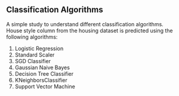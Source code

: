 <h2>Classification Algorithms</h2>

A simple study to understand different classification algorithms. <br>
House style column from the housing dataset is predicted using the following algorithms:

1. Logistic Regression
2. Standard Scaler
3. SGD Classifier
4. Gaussian Naive Bayes
5. Decision Tree Classifier
6. KNeighborsClassifier
7. Support Vector Machine
